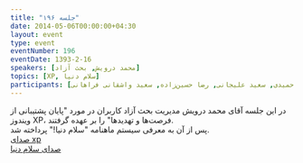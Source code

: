 ```yaml
---
title: "جلسه ۱۹۶"
date: 2014-05-06T00:00:00+04:30
layout: event
type: event
eventNumber: 196
eventDate: 1393-2-16
speakers: [محمد درویش, بحث آزاد]
topics: [XP, سلام دنیا]
participants: [بهنام توکلی کرمانی, محمد درویش, دانیال بهزادی, نیما نوروزی, وحیدرضا نادری, مصطفی مظفری, محسن هاشمی, علی فارمد, کوشا اسماعیل‌پور, ادوین بابومیان, مرتضی جوان, روح اله امیری, سعید وایقانی, فرهاد باقری, محمدی, نیما بهمرام, احسان صادقی نشاط, کیوان هدایتی, فرید دهقان, مسعود تقویان, سید مجید عظیمی, علی خاندانی, علی رستمی, فرود غفوری, مهدی خوشنودی, اکستریموس حمیدی, سعید علیجانی, رضا حسین‌زاده, سعید واشقانی فراهانی]
---
```

در این جلسه آقای محمد درویش مدیریت بحث آزاد کاربران در مورد "پایان پشتیبانی از ویندوز XP، فرصت‌ها و تهدیدها" را بر عهده گرفتند.  
پس از آن به معرفی سیستم ماهنامه "سلام دنیا!" پرداخته شد.  
[صدای xp](https://archive.org/details/tehlug_196_windows_xp)  
[صدای سلام دنیا](https://archive.org/details/tehlug_196_salam_donya)  